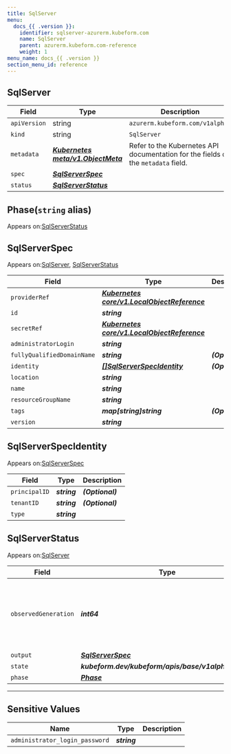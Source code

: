 ```yaml
---
title: SqlServer
menu:
  docs_{{ .version }}:
    identifier: sqlserver-azurerm.kubeform.com
    name: SqlServer
    parent: azurerm.kubeform.com-reference
    weight: 1
menu_name: docs_{{ .version }}
section_menu_id: reference
---
```


## SqlServer
| Field | Type | Description |
| ------ | ----- | ----------- |
| `apiVersion` | string | `azurerm.kubeform.com/v1alpha1` |
|    `kind` | string | `SqlServer` |
| `metadata` | ***[Kubernetes meta/v1.ObjectMeta](https://v1-18.docs.kubernetes.io/docs/reference/generated/kubernetes-api/v1.18/#objectmeta-v1-meta)***|Refer to the Kubernetes API documentation for the fields of the `metadata` field.|
| `spec` | ***[SqlServerSpec](#sqlserverspec)***||
| `status` | ***[SqlServerStatus](#sqlserverstatus)***||
## Phase(`string` alias)

Appears on:[SqlServerStatus](#sqlserverstatus)

## SqlServerSpec

Appears on:[SqlServer](#sqlserver), [SqlServerStatus](#sqlserverstatus)

| Field | Type | Description |
| ------ | ----- | ----------- |
| `providerRef` | ***[Kubernetes core/v1.LocalObjectReference](https://v1-18.docs.kubernetes.io/docs/reference/generated/kubernetes-api/v1.18/#localobjectreference-v1-core)***||
| `id` | ***string***||
| `secretRef` | ***[Kubernetes core/v1.LocalObjectReference](https://v1-18.docs.kubernetes.io/docs/reference/generated/kubernetes-api/v1.18/#localobjectreference-v1-core)***||
| `administratorLogin` | ***string***||
| `fullyQualifiedDomainName` | ***string***| ***(Optional)*** |
| `identity` | ***[[]SqlServerSpecIdentity](#sqlserverspecidentity)***| ***(Optional)*** |
| `location` | ***string***||
| `name` | ***string***||
| `resourceGroupName` | ***string***||
| `tags` | ***map[string]string***| ***(Optional)*** |
| `version` | ***string***||
## SqlServerSpecIdentity

Appears on:[SqlServerSpec](#sqlserverspec)

| Field | Type | Description |
| ------ | ----- | ----------- |
| `principalID` | ***string***| ***(Optional)*** |
| `tenantID` | ***string***| ***(Optional)*** |
| `type` | ***string***||
## SqlServerStatus

Appears on:[SqlServer](#sqlserver)

| Field | Type | Description |
| ------ | ----- | ----------- |
| `observedGeneration` | ***int64***| ***(Optional)*** Resource generation, which is updated on mutation by the API Server.|
| `output` | ***[SqlServerSpec](#sqlserverspec)***| ***(Optional)*** |
| `state` | ***kubeform.dev/kubeform/apis/base/v1alpha1.State***| ***(Optional)*** |
| `phase` | ***[Phase](#phase)***| ***(Optional)*** |
---
## Sensitive Values
| Name | Type | Description |
|------|------|-------------|
| `administrator_login_password` | ***string*** ||

